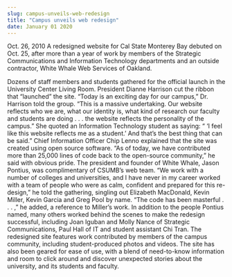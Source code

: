 ```yaml
---
slug: campus-unveils-web-redesign
title: "Campus unveils web redesign"
date: January 01 2020
---
```


 
<p>
  Oct. 26, 2010 A redesigned website for Cal State Monterey Bay debuted on Oct.
  25, after more than a year of work by members of the Strategic Communications
  and Information Technology departments and an outside contractor, White Whale
  Web Services of Oakland.
</p>
<p>
  Dozens of staff members and students gathered for the official launch in the
  University Center Living Room. President Dianne Harrison cut the ribbon that
  “launched” the site. “Today is an exciting day for our campus,” Dr. Harrison
  told the group. “This is a massive undertaking. Our website reflects who we
  are, what our identity is, what kind of research our faculty and students are
  doing . . . the website reflects the personality of the campus.” She quoted an
  Information Technology student as saying: “ ‘I feel like this website reflects
  me as a student.’ And that’s the best thing that can be said.” Chief
  Information Officer Chip Lenno explained that the site was created using open
  source software. “As of today, we have contributed more than 25,000 lines of
  code back to the open-source community,” he said with obvious pride. The
  president and founder of White Whale, Jason Pontius, was complimentary of
  CSUMB’s web team. “We work with a number of colleges and universities, and I
  have never in my career worked with a team of people who were as calm,
  confident and prepared for this re-design,” he told the gathering, singling
  out Elizabeth MacDonald, Kevin Miller, Kevin Garcia and Greg Pool by name.
  “The code has been masterful . . . ,” he added, a reference to Miller’s work.
  In addition to the people Pontius named, many others worked behind the scenes
  to make the redesign successful, including Joan Iguban and Molly Nance of
  Strategic Communications, Paul Hall of IT and student assistant Chi Tran. The
  redesigned site features work contributed by members of the campus community,
  including student-produced photos and videos. The site has also been geared
  for ease of use, with a blend of need-to-know information and room to click
  around and discover unexpected stories about the university, and its students
  and faculty.
</p>
 
